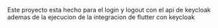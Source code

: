 Este proyecto esta hecho para el login y logout con el api de keycloak  ademas de la ejecucion de la integracion de flutter con keycloak 
